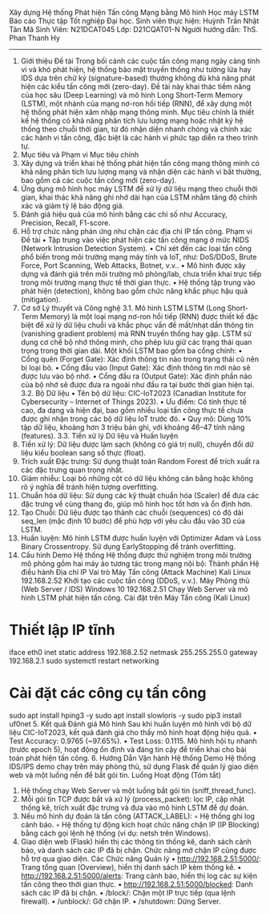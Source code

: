 Xây dựng Hệ thống Phát hiện Tấn công Mạng bằng Mô hình Học máy LSTM
Báo cáo Thực tập Tốt nghiệp Đại học.
Sinh viên thực hiện: Huỳnh Trần Nhật Tân Mã Sinh Viên: N21DCAT045 Lớp: D21CQAT01-N Người hướng dẫn: ThS. Phan Thanh Hy

--------------------------------------------------------------------------------
1. Giới thiệu Đề tài
Trong bối cảnh các cuộc tấn công mạng ngày càng tinh vi và khó phát hiện, hệ thống bảo mật truyền thống như tường lửa hay IDS dựa trên chữ ký (signature-based) thường không đủ khả năng phát hiện các kiểu tấn công mới (zero-day). Đề tài này khai thác tiềm năng của học sâu (Deep Learning) và mô hình Long Short-Term Memory (LSTM), một nhánh của mạng nơ-ron hồi tiếp (RNN), để xây dựng một hệ thống phát hiện xâm nhập mạng thông minh.
Mục tiêu chính là thiết kế hệ thống có khả năng phân tích lưu lượng mạng hoặc nhật ký hệ thống theo chuỗi thời gian, từ đó nhận diện nhanh chóng và chính xác các hành vi tấn công, đặc biệt là các hành vi phức tạp diễn ra theo trình tự.
2. Mục tiêu và Phạm vi
Mục tiêu chính
1. Xây dựng và triển khai hệ thống phát hiện tấn công mạng thông minh có khả năng phân tích lưu lượng mạng và nhận diện các hành vi bất thường, bao gồm cả các cuộc tấn công mới (zero-day).
2. Ứng dụng mô hình học máy LSTM để xử lý dữ liệu mạng theo chuỗi thời gian, khai thác khả năng ghi nhớ dài hạn của LSTM nhằm tăng độ chính xác và giảm tỷ lệ báo động giả.
3. Đánh giá hiệu quả của mô hình bằng các chỉ số như Accuracy, Precision, Recall, F1-score.
4. Hỗ trợ chức năng phản ứng như chặn các địa chỉ IP tấn công.
Phạm vi Đề tài
• Tập trung vào việc phát hiện các tấn công mạng ở mức NIDS (Network Intrusion Detection System).
• Chỉ xét đến các loại tấn công phổ biến trong môi trường mạng máy tính và IoT, như: DoS/DDoS, Brute Force, Port Scanning, Web Attacks, Botnet, v.v..
• Mô hình được xây dựng và đánh giá trên môi trường mô phỏng/lab, chưa triển khai trực tiếp trong môi trường mạng thực tế thời gian thực.
• Hệ thống tập trung vào phát hiện (detection), không bao gồm chức năng khắc phục hậu quả (mitigation).
3. Cơ sở Lý thuyết và Công nghệ
3.1. Mô hình LSTM
LSTM (Long Short-Term Memory) là một loại mạng nơ-ron hồi tiếp (RNN) được thiết kế đặc biệt để xử lý dữ liệu chuỗi và khắc phục vấn đề mất/nhạt dần thông tin (vanishing gradient problem) mà RNN truyền thống hay gặp. LSTM sử dụng cơ chế bộ nhớ thông minh, cho phép lưu giữ các trạng thái quan trọng trong thời gian dài.
Một khối LSTM bao gồm ba cổng chính:
• Cổng quên (Forget Gate): Xác định thông tin nào trong trạng thái cũ nên bị loại bỏ.
• Cổng đầu vào (Input Gate): Xác định thông tin mới nào sẽ được lưu vào bộ nhớ.
• Cổng đầu ra (Output Gate): Xác định phần nào của bộ nhớ sẽ được đưa ra ngoài như đầu ra tại bước thời gian hiện tại.
3.2. Bộ Dữ liệu
• Tên bộ dữ liệu: CIC-IoT2023 (Canadian Institute for Cybersecurity – Internet of Things 2023).
• Ưu điểm: Có tính thực tế cao, đa dạng và hiện đại, bao gồm nhiều loại tấn công thực tế chưa được ghi nhận trong các bộ dữ liệu IoT trước đó.
• Quy mô: Dùng 10% tập dữ liệu, khoảng hơn 3 triệu bản ghi, với khoảng 46–47 tính năng (features).
3.3. Tiền xử lý Dữ liệu và Huấn luyện
1. Tiền xử lý: Dữ liệu được làm sạch (không có giá trị null), chuyển đổi dữ liệu kiểu boolean sang số thực (float).
2. Trích xuất Đặc trưng: Sử dụng thuật toán Random Forest để trích xuất ra các đặc trưng quan trọng nhất.
3. Giảm nhiễu: Loại bỏ những cột có dữ liệu không cân bằng hoặc không rõ ý nghĩa để tránh hiện tượng overfitting.
4. Chuẩn hóa dữ liệu: Sử dụng các kỹ thuật chuẩn hóa (Scaler) để đưa các đặc trưng về cùng thang đo, giúp mô hình học tốt hơn và ổn định hơn.
5. Tạo Chuỗi: Dữ liệu được tạo thành các chuỗi (sequences) có độ dài seq_len (mặc định 10 bước) để phù hợp với yêu cầu đầu vào 3D của LSTM.
6. Huấn luyện: Mô hình LSTM được huấn luyện với Optimizer Adam và Loss Binary Crossentropy. Sử dụng EarlyStopping để tránh overfitting.
4. Cấu hình Demo Hệ thống
Hệ thống được thử nghiệm trong môi trường mô phỏng gồm hai máy ảo tương tác trong mạng nội bộ:
Thành phần
Hệ điều hành
Địa chỉ IP
Vai trò
Máy Tấn công (Attack Machine)
Kali Linux
192.168.2.52
Khởi tạo các cuộc tấn công (DDoS, v.v.).
Máy Phòng thủ (Web Server / IDS)
Windows 10
192.168.2.51
Chạy Web Server và mô hình LSTM phát hiện tấn công.
Cài đặt trên Máy Tấn công (Kali Linux)
# Thiết lập IP tĩnh
iface eth0 inet static
address 192.168.2.52
netmask 255.255.255.0
gateway 192.168.2.1
sudo systemctl restart networking

# Cài đặt các công cụ tấn công
sudo apt install hping3 -y
sudo apt install slowloris -y
sudo pip3 install uf0net
5. Kết quả Đánh giá Mô hình
Sau khi huấn luyện mô hình với bộ dữ liệu CIC-IoT2023, kết quả đánh giá cho thấy mô hình hoạt động hiệu quả.
• Test Accuracy: 0.9765 (~97.65%).
• Test Loss: 0.1115.
Mô hình hội tụ nhanh (trước epoch 5), hoạt động ổn định và đáng tin cậy để triển khai cho bài toán phát hiện tấn công.
6. Hướng Dẫn Vận hành Hệ thống Demo
Hệ thống IDS/IPS demo chạy trên máy phòng thủ, sử dụng Flask để quản lý giao diện web và một luồng nền để bắt gói tin.
Luồng Hoạt động (Tóm tắt)
1. Hệ thống chạy Web Server và một luồng bắt gói tin (sniff_thread_func).
2. Mỗi gói tin TCP được bắt và xử lý (process_packet): lọc IP, cập nhật thống kê, trích xuất đặc trưng và đưa vào mô hình LSTM để dự đoán.
3. Nếu mô hình dự đoán là tấn công (ATTACK_LABEL):
    ◦ Hệ thống ghi log cảnh báo.
    ◦ Hệ thống tự động kích hoạt chức năng chặn IP (IP Blocking) bằng cách gọi lệnh hệ thống (ví dụ: netsh trên Windows).
4. Giao diện web (Flask) hiển thị các thông tin thống kê, danh sách cảnh báo, và danh sách các IP đã bị chặn. Chức năng mở chặn IP cũng được hỗ trợ qua giao diện.
Các Chức năng Quản lý
• http://192.168.2.51:5000/: Trang tổng quan (Overview), hiển thị danh sách IP kèm thống kê.
• http://192.168.2.51:5000/alerts: Trang cảnh báo, hiển thị log các sự kiện tấn công theo thời gian thực.
• http://192.168.2.51:5000/blocked: Danh sách các IP đã bị chặn.
• /block/<ip>: Chặn một IP trực tiếp (qua lệnh firewall).
• /unblock/<ip>: Gỡ chặn IP.
• /shutdown: Dừng Server.
